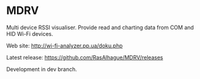 MDRV
====

Multi device RSSI visualiser. Provide read and charting data from COM and HID Wi-Fi devices.

Web site: http://wi-fi-analyzer.pp.ua/doku.php

Latest release: https://github.com/RasAlhague/MDRV/releases

Development in dev branch.